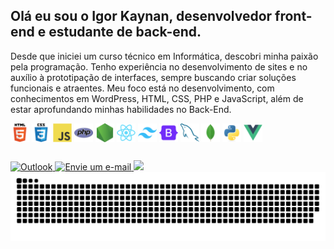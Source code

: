 ## Olá eu sou o Igor Kaynan, desenvolvedor front-end e estudante de back-end.

Desde que iniciei um curso técnico em Informática, descobri minha paixão pela programação. Tenho experiência no desenvolvimento de sites e no auxílio à prototipação de interfaces, sempre buscando criar soluções funcionais e atraentes. Meu foco está no desenvolvimento, com conhecimentos em WordPress, HTML, CSS, PHP e JavaScript, além de estar aprofundando minhas habilidades no Back-End.

<div style="display: inline_block">
  <img align="center" alt="Igor-HTML" height="30" width="30" src="https://raw.githubusercontent.com/devicons/devicon/master/icons/html5/html5-original-wordmark.svg">
  <img align="center" alt="Igor-CSS" height="30" width="30" src="https://raw.githubusercontent.com/devicons/devicon/master/icons/css3/css3-original-wordmark.svg">
  <img align="center" alt="Igor-JS" height="30" width="30" src="https://raw.githubusercontent.com/devicons/devicon/master/icons/javascript/javascript-original.svg">
  <img align="center" alt="Igor-PHP" height="30" width="30" src="https://raw.githubusercontent.com/devicons/devicon/master/icons/php/php-original.svg">
  <img align="center" alt="Igor-NodeJS" height="30" width="30" src="https://raw.githubusercontent.com/devicons/devicon/master/icons/nodejs/nodejs-original.svg">
  <img align="center" alt="Igor-React" height="30" width="30" src="https://raw.githubusercontent.com/devicons/devicon/master/icons/react/react-original.svg">
  <img align="center" alt="Igor-Tailwind" height="30" width="30" src="https://raw.githubusercontent.com/devicons/devicon/master/icons/tailwindcss/tailwindcss-original.svg">
  <img align="center" alt="Igor-Bootstrap" height="30" width="30" src="https://raw.githubusercontent.com/devicons/devicon/master/icons/bootstrap/bootstrap-plain.svg">
  <img align="center" alt="Igor-MySQL" height="30" width="30" src="https://raw.githubusercontent.com/devicons/devicon/master/icons/mysql/mysql-original.svg">
  <img align="center" alt="Igor-MongoDB" height="30" width="30" src="https://raw.githubusercontent.com/devicons/devicon/master/icons/mongodb/mongodb-original.svg">
  <img align="center" alt="Igor-Python" height="30" width="30" src="https://raw.githubusercontent.com/devicons/devicon/master/icons/python/python-original.svg">
  <img align="center" alt="Igor-Vue" height="30" width="30" src="https://raw.githubusercontent.com/devicons/devicon/master/icons/vuejs/vuejs-original.svg">
</div>

 
  ##
 <a href="mailto:igor_kaynan@hotmail.com" target="_blank">
  <img src="https://img.shields.io/badge/Microsoft_Outlook-0078D4?style=for-the-badge&logo=microsoft-outlook&logoColor=white" alt="Outlook">
</a>
<a href="mailto:kaynannerd@gmail.com">
  <img src="https://img.shields.io/badge/Gmail-D14836?style=for-the-badge&logo=gmail&logoColor=white" alt="Envie um e-mail">
</a>
  <a href="https://www.linkedin.com/in/igor-kaynan-983155320/" target="_blank"><img src="https://img.shields.io/badge/-LinkedIn-%230077B5?style=for-the-badge&logo=linkedin&logoColor=white" target="_blank"></a> 

<picture align="center">
  <source media="(prefers-color-scheme: light)" srcset="https://raw.githubusercontent.com/mari4souza/mari4souza/output/github-contribution-grid-snake-dark.svg">
  <source media="(prefers-color-scheme: blue)" srcset="https://raw.githubusercontent.com/mari4souza/mari4souza/output/github-contribution-grid-snake-dark.svg">
  <img align="center" alt="github contribution grid snake animation" src="https://raw.githubusercontent.com/mari4souza/mari4souza/output/github-contribution-grid-snake.svg">
</picture>
